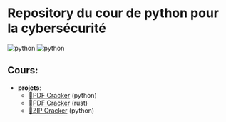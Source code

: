 # Repository du cour de python pour la cybersécurité

![python](https://img.shields.io/badge/Python-FFD43B?style=for-the-badge&logo=python&logoColor=blue) ![python](https://img.shields.io/badge/Rust-black?style=for-the-badge&logo=rust&logoColor=#E57324)

## Cours:

- **projets**:
  - [🔗PDF Cracker](https://github.com/b3rt1ng/Python_pour_la_cyber/blob/main/pdf_cracker/cracker.py) (python)
  - [🔗PDF Cracker](https://github.com/b3rt1ng/Python_pour_la_cyber/blob/main/pdf_cracker_rust/src/main.rs) (rust)
  - [🔗ZIP Cracker](https://github.com/b3rt1ng/Python_pour_la_cyber/blob/main/zipfile_cracker/zipcrack.py) (python)
